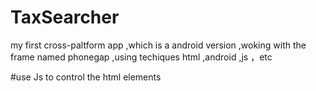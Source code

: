 # TaxSearcher
my first cross-paltform app ,which is a android version ,woking with the frame named phonegap ,using techiques html ,android ,js ，etc 

#use Js to control the html elements 

